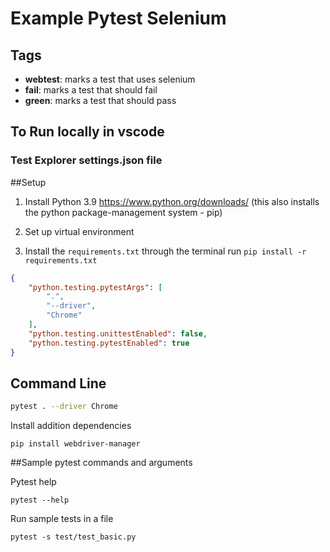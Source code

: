 # Example Pytest Selenium

## Tags

- **webtest**: marks a test that uses selenium
- **fail**: marks a test that should fail
- **green**: marks a test that should pass

## To Run locally in vscode

### Test Explorer settings.json file

##Setup
1) Install Python 3.9
https://www.python.org/downloads/ (this also installs the python package-management system - pip)
2) Set up virtual environment 

3) Install the ``requirements.txt`` through the terminal
   run ```pip install -r requirements.txt```

```json
{
    "python.testing.pytestArgs": [
        ".",
        "--driver",
        "Chrome"
    ],
    "python.testing.unittestEnabled": false,
    "python.testing.pytestEnabled": true
}
```

## Command Line

```bash
pytest . --driver Chrome
```

Install addition dependencies

```pip install webdriver-manager```

##Sample pytest commands and arguments

Pytest help

```pytest --help```

Run sample tests in a file

```pytest -s test/test_basic.py```